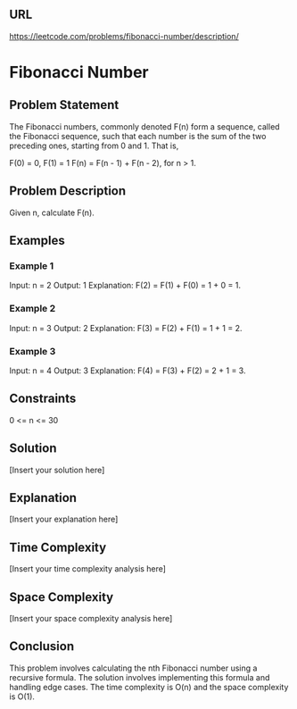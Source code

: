 ## URL

https://leetcode.com/problems/fibonacci-number/description/

# Fibonacci Number

## Problem Statement

The Fibonacci numbers, commonly denoted F(n) form a sequence, called the Fibonacci sequence, such that each number is the sum of the two preceding ones, starting from 0 and 1. That is,

F(0) = 0, F(1) = 1
F(n) = F(n - 1) + F(n - 2), for n > 1.

## Problem Description

Given n, calculate F(n).

## Examples

### Example 1

Input: n = 2
Output: 1
Explanation: F(2) = F(1) + F(0) = 1 + 0 = 1.

### Example 2

Input: n = 3
Output: 2
Explanation: F(3) = F(2) + F(1) = 1 + 1 = 2.

### Example 3

Input: n = 4
Output: 3
Explanation: F(4) = F(3) + F(2) = 2 + 1 = 3.

## Constraints

0 <= n <= 30

## Solution

[Insert your solution here]

## Explanation

[Insert your explanation here]

## Time Complexity

[Insert your time complexity analysis here]

## Space Complexity

[Insert your space complexity analysis here]

## Conclusion

This problem involves calculating the nth Fibonacci number using a recursive formula. The solution involves implementing this formula and handling edge cases. The time complexity is O(n) and the space complexity is O(1).
